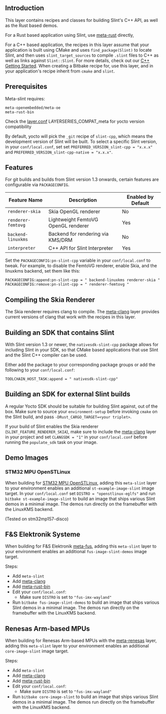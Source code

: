 ## Introduction

This layer contains recipes and classes for building Slint's C++ API, as well as the Rust based
demos.

For a Rust based application using Slint, use [meta-rust](https://github.com/meta-rust/meta-rust) directly,

For a C++ based application, the recipes in this layer assume that your application is built using CMake and
uses `find_package(Slint)` to locate Slint, and then uses `slint_target_sources` to compile `.slint` files to C++
as well as links against `Slint::Slint`. For more details, check out our [C++ Getting Started](https://slint.dev/releases/1.2.2/docs/cpp/getting_started).
When creating a Bitbake recipe for, use this layer, and in your application's recipe inherit from `cmake` and `slint`.

## Prerequisites

Meta-slint requires:

```
meta-openembedded/meta-oe
meta-rust-bin
```
Check the [layer.conf](conf/layer.conf) LAYERSERIES_COMPAT_meta for yocto version compatibility

By default, yocto will pick the `_git` recipe of `slint-cpp`, which means the development version
of Slint will be built. To select a specific Slint version, in your `conf/local.conf`, set
set `PREFERRED_VERSION_slint-cpp = "x.x.x"` and `PREFERRED_VERSION_slint-cpp-native = "x.x.x"`.

## Features

For git builds and builds from Slint version 1.3 onwards, certain features are
configurable via `PACKAGECONFIG`.

| Feature Name       | Description                         | Enabled by Default |
|--------------------|-------------------------------------|--------------------|
| `renderer-skia`    | Skia OpenGL renderer                | No                 |
| `renderer-femtovg` | Lightweight FemtoVG OpenGL renderer | Yes                |
| `backend-linuxkms` | Backend for rendering via KMS/DRM   | No                 |
| `interpreter`      | C++ API for Slint Interpreter       | Yes                |

Set the `PACKAGECONFIG:pn-slint-cpp` variable in your `conf/local.conf` to tweak.
For example, to disable the FemtoVG renderer, enable Skia, and the linuxkms
backend, set them like this:

```
PACKAGECONFIG:append:pn-slint-cpp = " backend-linuxkms renderer-skia "
PACKAGECONFIG:remove:pn-slint-cpp = " renderer-femtovg "
```

## Compiling the Skia Renderer

The Skia renderer requires clang to compile. The [meta-clang](https://github.com/kraj/meta-clang) layer
provides current versions of clang that work with the recipes in this layer.

## Building an SDK that contains Slint

With Slint version 1.3 or newer, the `nativesdk-slint-cpp` package allows for including Slint in your SDK,
so that CMake based applications that use Slint and the Slint C++ compiler can be used.

Either add the package to your corresponding package groups or add the following to your `conf/local.conf`:

```
TOOLCHAIN_HOST_TASK:append = " nativesdk-slint-cpp"
```

## Building an SDK for external Slint builds

A regular Yocto SDK should be suitable for building Slint against, out of the box. Make sure to source
your `environment-setup` before invoking `cmake` on the Slint build, and pass `-DRust_CARGO_TARGET=<your triplet>`.

If your build of Slint enables the Skia renderer (`SLINT_FEATURE_RENDERER_SKIA`), make sure to include the
[meta-clang](https://github.com/kraj/meta-clang) layer in your project and set `CLANGSDK = "1"` in your `conf/local.conf`
before running the `populate_sdk` task on your image.

## Demo Images

### STM32 MPU OpenSTLinux

When building for [STM32 MPU OpenSTLinux](https://www.st.com/en/embedded-software/stm32-mpu-openstlinux-distribution.html),
adding this `meta-slint` layer to your environment enables an additional `st-example-image-slint` image target. In your
`conf/local.conf` set `DISTRO = "openstlinux-eglfs"` and run `bitbake st-example-image-slint` to build an image that ships
various Slint demos in a minimal image. The demos run directly on the framebuffer with the LinuxKMS backend.

(Tested on stm32mp157-disco)

## F&S Elektronik Systeme

When building for F&S Elektronik [meta-fus](https://github.com/FSEmbedded/meta-fus), adding this `meta-slint` layer to your
environment enables an additional `fus-image-slint-demos` image target.

Steps:
  - Add `meta-slint`
  - Add [meta-clang](https://github.com/kraj/meta-clang)
  - Add [meta-rust-bin](https://github.com/rust-embedded/meta-rust-bin)
  - Edit your `conf/local.conf`:
    - Make sure `DISTRO` is set to `"fus-imx-wayland"`
  - Run `bitbake fus-image-slint-demos` to build an image that ships various Slint demos in a minimal image. The demos run directly on the framebuffer with the LinuxKMS backend.

## Renesas Arm-based MPUs

When building for Renesas Arm-based MPUs with the [meta-renesas](https://github.com/renesas-rz/meta-renesas) layer,
adding this `meta-slint` layer to your environment enables an additional `core-image-slint` image target.

Steps:
  - Add `meta-slint`
  - Add [meta-clang](https://github.com/kraj/meta-clang)
  - Add [meta-rust-bin](https://github.com/rust-embedded/meta-rust-bin)
  - Edit your `conf/local.conf`:
    - Make sure `DISTRO` is set to `"fus-imx-wayland"`
  - Run `bitbake core-image-slint` to build an image that ships various Slint demos in a minimal image. The demos run directly on the framebuffer with the LinuxKMS backend.

